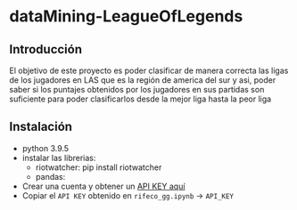 # dataMining-LeagueOfLegends

## Introducción
El objetivo de este proyecto es poder clasificar de manera correcta las ligas de los jugadores en LAS que es la región de america del sur y asi, poder saber si los puntajes obtenidos por los jugadores en sus partidas son suficiente para poder clasificarlos desde la mejor liga hasta la peor liga

## Instalación
* python 3.9.5
* instalar las librerias:
    - riotwatcher: pip install riotwatcher
    - pandas: 
* Crear una cuenta y obtener un [API KEY aquí](https://developer.riotgames.com/)
* Copiar el ```API KEY``` obtenido en ``rifeco_gg.ipynb`` -> ``API_KEY``



